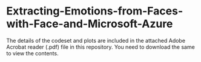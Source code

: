 # Extracting-Emotions-from-Faces-with-Face-and-Microsoft-Azure

The details of the codeset and plots are included in the attached Adobe Acrobat reader (.pdf) file in this repository. 
You need to download the same to view the contents.
